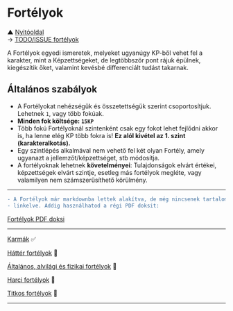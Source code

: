 # Fortélyok

▲ [Nyitóoldal](./start.md)\
→ [TODO/ISSUE fortélyok](https://github.com/kaktusztea/km100/wiki/ISSUE.TODO.fortelyok)

A Fortélyok egyedi ismeretek, melyeket ugyanúgy KP-ből vehet fel a karakter, mint a Képzettségeket, de legtöbbször pont rájuk épülnek, kiegészítik őket, valamint kevésbé differenciált tudást takarnak.

## Általános szabályok

- A Fortélyokat nehézségük és összetettségük szerint csoportosítjuk. Lehetnek `1`, vagy több fokúak.
- **Minden fok költsége: `15KP`**
- Több fokú Fortélyoknál szintenként csak egy fokot lehet fejlődni akkor is, ha lenne elég KP több fokra is! **Ez alól kivétel az 1. szint (karakteralkotás).**
- Egy szintlépés alkalmával nem vehető fel két olyan Fortély, amely ugyanazt a jellemzőt/képzettséget, stb módosítja.
- A fortélyoknak lehetnek **követelményei**: Tulajdonságok elvárt értékei, képzettségek elvárt szintje, esetleg más fortélyok megléte, vagy valamilyen nem számszerűsíthető körülmény.

---

```diff
- A Fortélyok már markdownba lettek alakítva, de még nincsenek tartalomjegyzékbe
- linkelve. Addig használhatod a régi PDF doksit:
```
 
[Fortélyok PDF doksi](https://github.com/kaktusztea/km100/raw/master/archive/pdf/km100_03_fortelyok.pdf?raw=true) 

---

[Karmák](031_karmak.md) ✅

[Háttér fortélyok](032_hatter_fortelyok.md) 🚧

[Általános, alvilági és fizikai fortélyok](033_altalanos_fortelyok.md) 🚧

[Harci fortélyok](034_harci_fortelyok.md) 🚧

[Titkos fortélyok](035_titkos_fortelyok.md) 🚧

---
